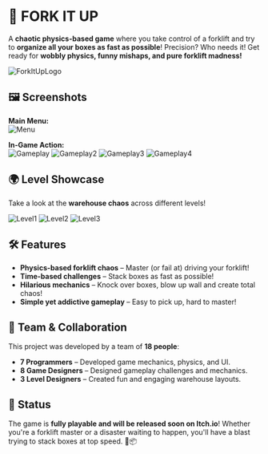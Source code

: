 # 🚜 FORK IT UP

A **chaotic physics-based game** where you take control of a forklift and try to **organize all your boxes as fast as possible**! 
Precision? Who needs it! Get ready for **wobbly physics, funny mishaps, and pure forklift madness!**  

![ForkItUpLogo](https://github.com/user-attachments/assets/16aabe8a-e405-46e9-8e2a-02783fcd7416)

## 🖼️ Screenshots  

**Main Menu:**  
![Menu](https://github.com/user-attachments/assets/5fe6dadc-fc7c-4253-9a87-221be39ebe79)

**In-Game Action:**  
![Gameplay](https://github.com/user-attachments/assets/73d4f4eb-7d4e-4b81-8dd7-5a52e6d59b5b)
![Gameplay2](https://github.com/user-attachments/assets/6173c1fa-bdc6-462f-9320-00b70fa2547c)
![Gameplay3](https://github.com/user-attachments/assets/b9dbb4ff-d258-41c9-9c5d-349e41795ef4)
![Gameplay4](https://github.com/user-attachments/assets/1f0c18e5-4ad1-4154-ae0e-105fe815037e)

## 🌍 Level Showcase  

Take a look at the **warehouse chaos** across different levels!  

![Level1](https://github.com/user-attachments/assets/82a3375a-2121-4c94-b1f0-1403e0f3a7b2)
![Level2](https://github.com/user-attachments/assets/4ba79880-5b26-4afc-91d3-ac3ececec51a)
![Level3](https://github.com/user-attachments/assets/f9b441e9-f01e-4edd-8c3c-0bd29eb15cdf)

## 🛠️ Features  

- **Physics-based forklift chaos** – Master (or fail at) driving your forklift!  
- **Time-based challenges** – Stack boxes as fast as possible!  
- **Hilarious mechanics** – Knock over boxes, blow up wall and create total chaos!  
- **Simple yet addictive gameplay** – Easy to pick up, hard to master!  

## 👥 Team & Collaboration  

This project was developed by a team of **18 people**:  
- **7 Programmers** – Developed game mechanics, physics, and UI.  
- **8 Game Designers** – Designed gameplay challenges and mechanics.  
- **3 Level Designers** – Created fun and engaging warehouse layouts.  

## 📌 Status  

The game is **fully playable and will be released soon on Itch.io**! 
Whether you're a forklift master or a disaster waiting to happen, you'll have a blast trying to stack boxes at top speed. 🚜📦 
